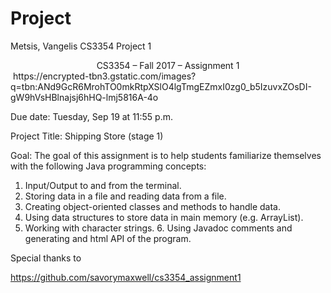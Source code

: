 # Project
Metsis, Vangelis CS3354
Project 1

<center>CS3354 – Fall 2017 – Assignment 1 </center>
<img> https://encrypted-tbn3.gstatic.com/images?q=tbn:ANd9GcR6MrohTO0mkRtpXSlO4lgTmgEZmxI0zg0_b5IzuvxZOsDI-gW9hVsHBlnajsj6hHQ-lmj5816A-4o </img>

Due date: Tuesday, Sep 19 at 11:55 p.m.
 
Project Title: Shipping Store (stage 1) 


Goal: The goal of this assignment is to help students familiarize themselves with the following Java programming concepts: 
1. Input/Output to and from the terminal.
2. Storing data in a file and reading data from a file. 
3. Creating object-oriented classes and methods to handle data. 
4. Using data structures to store data in main memory (e.g. ArrayList).
5. Working with character strings. 6. Using Javadoc comments and generating and html API of the program. 

Special thanks to

https://github.com/savorymaxwell/cs3354_assignment1

